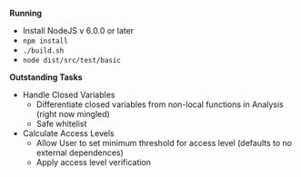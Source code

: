 **Running**

* Install NodeJS v 6.0.0 or later
* `npm install`
* `./build.sh`
* `node dist/src/test/basic`

**Outstanding Tasks**

* Handle Closed Variables
    * Differentiate closed variables from non-local functions in Analysis (right now mingled)
    * Safe whitelist
* Calculate Access Levels
    * Allow User to set minimum threshold for access level (defaults to no external dependences)
    * Apply access level verification
